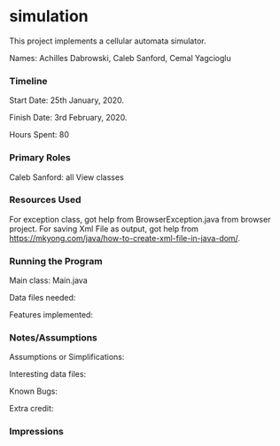 simulation
====

This project implements a cellular automata simulator.

Names: Achilles Dabrowski, Caleb Sanford, Cemal Yagcioglu

### Timeline

Start Date: 25th January, 2020.

Finish Date: 3rd February, 2020.

Hours Spent: 80 

### Primary Roles
Caleb Sanford: all View classes

### Resources Used
For exception class, got help from BrowserException.java from browser project.
For saving Xml File as output, got help from https://mkyong.com/java/how-to-create-xml-file-in-java-dom/. 


### Running the Program

Main class: Main.java

Data files needed: 


Features implemented:



### Notes/Assumptions

Assumptions or Simplifications:

Interesting data files:

Known Bugs:

Extra credit:


### Impressions

